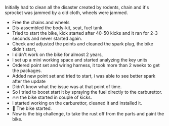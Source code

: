 Initially had to clean all the disaster created by rodents, chain and it's sprocket was jammed by a old cloth, wheels were jammed.

- Free the chains and wheels
- Dis-assembled the body-kit, seat, fuel tank.
- Tried to start the bike, kick started after 40-50 kicks and it ran for 2-3 seconds and never started again.
- Check and adjusted the points and cleaned the spark plug, the bike didn't start, 
- I didn't work on the bike for almost 2 years, 
- I set up a mini working space and started analyzing the key units
- Ordered point set and wiring harness, it took more than 2 weeks to get the packages.
- Added new point set and tried to start, i was able to see better spark after the update
- Didn't know what the issue was at that point of time.
- So I tried to boost start it by spraying the fuel directly to the carburettor.
- 🔥🔥 the bike started in couple of kicks.
- I started working on the carburettor, cleaned it and installed it.
- 🎉 The bike started.
- Now is the big challenge, to take the rust off from the parts and paint the bike.